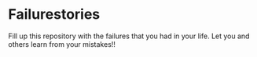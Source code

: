 # Failurestories
Fill up this repository with the failures that you had in your life. Let you and others learn from your mistakes!!
